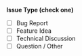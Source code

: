<!-- 
Example bug report:


Short and descriptive example bug report title

A summary of the issue and the browser/OS environment in which it occurs.
If suitable, include the steps required to reproduce the bug. (99.9% this will be incredibly helpful)

1. This is the first step
2. This is the second step
3. Further steps, etc.

`<url>` - a link to the reduced test case if applicable

Any other information you want to share that is relevant to the issue being
reported. This might include the lines of code that you have identified as
causing the bug, and potential solutions (and your opinions on their
merits).

FILL OUT THE FORM BELOW OR THE ISSUE WILL BE CLOSED

--->
**Issue Type (check one)**

- [ ] Bug Report
- [ ] Feature Idea
- [ ] Technical Discussion
- [ ] Question / Other

